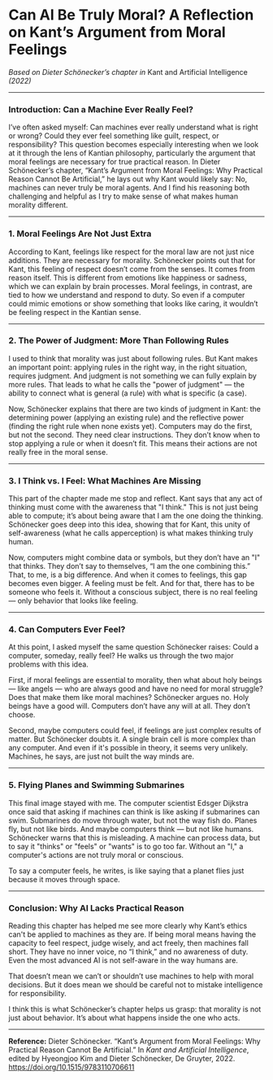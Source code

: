 # Can AI Be Truly Moral? A Reflection on Kant’s Argument from Moral Feelings

*Based on Dieter Schönecker’s chapter in* Kant and Artificial Intelligence *(2022)*

---

### Introduction: Can a Machine Ever Really Feel?

I’ve often asked myself: Can machines ever really understand what is right or wrong? Could they ever feel something like guilt, respect, or responsibility? This question becomes especially interesting when we look at it through the lens of Kantian philosophy, particularly the argument that moral feelings are necessary for true practical reason. In Dieter Schönecker’s chapter, “Kant’s Argument from Moral Feelings: Why Practical Reason Cannot Be Artificial,” he lays out why Kant would likely say: No, machines can never truly be moral agents. And I find his reasoning both challenging and helpful as I try to make sense of what makes human morality different.

---

### 1. Moral Feelings Are Not Just Extra

According to Kant, feelings like respect for the moral law are not just nice additions. They are necessary for morality. Schönecker points out that for Kant, this feeling of respect doesn’t come from the senses. It comes from reason itself. This is different from emotions like happiness or sadness, which we can explain by brain processes. Moral feelings, in contrast, are tied to how we understand and respond to duty. So even if a computer could mimic emotions or show something that looks like caring, it wouldn’t be feeling respect in the Kantian sense.

---

### 2. The Power of Judgment: More Than Following Rules

I used to think that morality was just about following rules. But Kant makes an important point: applying rules in the right way, in the right situation, requires judgment. And judgment is not something we can fully explain by more rules. That leads to what he calls the "power of judgment" — the ability to connect what is general (a rule) with what is specific (a case).

Now, Schönecker explains that there are two kinds of judgment in Kant: the determining power (applying an existing rule) and the reflective power (finding the right rule when none exists yet). Computers may do the first, but not the second. They need clear instructions. They don’t know when to stop applying a rule or when it doesn’t fit. This means their actions are not really free in the moral sense.

---

### 3. I Think vs. I Feel: What Machines Are Missing

This part of the chapter made me stop and reflect. Kant says that any act of thinking must come with the awareness that "I think." This is not just being able to compute; it’s about being aware that I am the one doing the thinking. Schönecker goes deep into this idea, showing that for Kant, this unity of self-awareness (what he calls apperception) is what makes thinking truly human.

Now, computers might combine data or symbols, but they don’t have an "I" that thinks. They don’t say to themselves, “I am the one combining this.” That, to me, is a big difference. And when it comes to feelings, this gap becomes even bigger. A feeling must be felt. And for that, there has to be someone who feels it. Without a conscious subject, there is no real feeling — only behavior that looks like feeling.

---

### 4. Can Computers Ever Feel?

At this point, I asked myself the same question Schönecker raises: Could a computer, someday, really feel? He walks us through the two major problems with this idea.

First, if moral feelings are essential to morality, then what about holy beings — like angels — who are always good and have no need for moral struggle? Does that make them like moral machines? Schönecker argues no. Holy beings have a good will. Computers don’t have any will at all. They don’t choose.

Second, maybe computers could feel, if feelings are just complex results of matter. But Schönecker doubts it. A single brain cell is more complex than any computer. And even if it's possible in theory, it seems very unlikely. Machines, he says, are just not built the way minds are.

---

### 5. Flying Planes and Swimming Submarines

This final image stayed with me. The computer scientist Edsger Dijkstra once said that asking if machines can think is like asking if submarines can swim. Submarines do move through water, but not the way fish do. Planes fly, but not like birds. And maybe computers think — but not like humans. Schönecker warns that this is misleading. A machine can process data, but to say it "thinks" or "feels" or "wants" is to go too far. Without an "I," a computer's actions are not truly moral or conscious.

To say a computer feels, he writes, is like saying that a planet flies just because it moves through space.

---

### Conclusion: Why AI Lacks Practical Reason

Reading this chapter has helped me see more clearly why Kant’s ethics can't be applied to machines as they are. If being moral means having the capacity to feel respect, judge wisely, and act freely, then machines fall short. They have no inner voice, no “I think,” and no awareness of duty. Even the most advanced AI is not self-aware in the way humans are. 

That doesn’t mean we can’t or shouldn’t use machines to help with moral decisions. But it does mean we should be careful not to mistake intelligence for responsibility. 

I think this is what Schönecker’s chapter helps us grasp: that morality is not just about behavior. It’s about what happens inside the one who acts.

---

**Reference:**
Dieter Schönecker. “Kant’s Argument from Moral Feelings: Why Practical Reason Cannot Be Artificial.” In *Kant and Artificial Intelligence*, edited by Hyeongjoo Kim and Dieter Schönecker, De Gruyter, 2022. https://doi.org/10.1515/9783110706611
